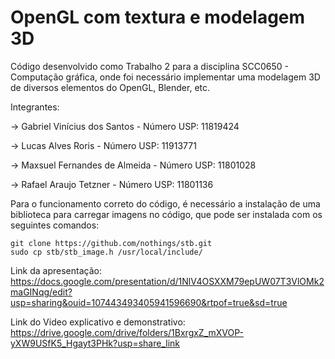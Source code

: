 # OpenGL com textura e modelagem 3D
Código desenvolvido como Trabalho 2 para a disciplina SCC0650 - Computação gráfica, onde foi necessário implementar uma modelagem 3D de diversos elementos do OpenGL, Blender, etc.

Integrantes:

-> Gabriel Vinícius dos Santos - Número USP: 11819424

-> Lucas Alves Roris - Número USP: 11913771

-> Maxsuel Fernandes de Almeida - Número USP: 11801028

-> Rafael Araujo Tetzner - Número USP: 11801136

Para o funcionamento correto do código, é necessário a instalação de uma biblioteca para carregar imagens no código, que pode ser instalada com os seguintes comandos:

```
git clone https://github.com/nothings/stb.git
sudo cp stb/stb_image.h /usr/local/include/
```

Link da apresentação: https://docs.google.com/presentation/d/1NlV4OSXXM79epUW07T3VlOMk2maGINqg/edit?usp=sharing&ouid=107443493405941596690&rtpof=true&sd=true

Link do Video explicativo e demonstrativo: https://drive.google.com/drive/folders/1BxrgxZ_mXVOP-yXW9USfK5_Hgayt3PHk?usp=share_link
